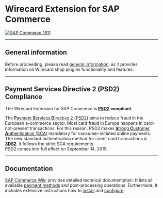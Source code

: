 # Wirecard Extension for SAP Commerce
[![SAP Commerce 1811](https://img.shields.io/badge/SAP_Commerce-1811-green.svg)](https://www.sap.com)

***
## General information
Before proceeding, please read [general information](https://github.com/wirecard/sap-commerce-ee/wiki/Wirecard-Shop-Extensions-General-Information), as it provides information on Wirecard shop plugins functionality and features.

***
## Payment Services Directive 2 (PSD2) Compliance 
The Wirecard Extension for SAP Commerce is **[PSD2](https://doc.wirecard.com/CreditCard.html#CreditCard_PSD2) compliant.**  

The [**P**ayment **S**ervices **D**irective 2 (PSD2)](https://doc.wirecard.com/CreditCard.html#CreditCard_PSD2) aims to reduce fraud in the European e-commerce sector. Most card fraud in Europe happens in card-not-present transactions. For this reason, PSD2 makes [**S**trong **C**ustomer **A**uthentication (SCA)](https://doc.wirecard.com/CreditCard.html#CreditCard_PSD2_SCA) mandatory for consumer-initiated online payments. The new standard authentication method for credit card transactions is [**3DS2**](https://doc.wirecard.com/CreditCard.html#CreditCard_3DS2). It follows the strict SCA requirements.  
PSD2 comes into full effect on September 14, 2019.  

***
## Documentation 

[SAP Commerce Wiki](https://github.com/wirecard/sap-commerce-ee/wiki) provides detailed technical documentation.
It lists all available [payment methods](https://github.com/wirecard/sap-commerce-ee/wiki#supported-payment-methods) and post-processing operations.
Furthermore, it includes extensive instructions how to [install](https://github.com/wirecard/sap-commerce-ee/wiki/Installation) and [configure](https://github.com/wirecard/sap-commerce-ee/wiki/Configuration).
